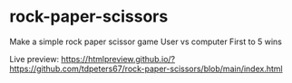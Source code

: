 # rock-paper-scissors
Make a simple rock paper scissor game 
User vs computer
First to 5 wins 

Live preview:
https://htmlpreview.github.io/?https://github.com/tdpeters67/rock-paper-scissors/blob/main/index.html
